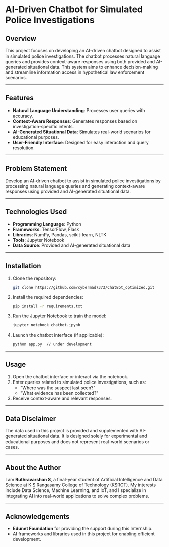 
# AI-Driven Chatbot for Simulated Police Investigations

## Overview
This project focuses on developing an AI-driven chatbot designed to assist in simulated police investigations. The chatbot processes natural language queries and provides context-aware responses using both provided and AI-generated situational data. This system aims to enhance decision-making and streamline information access in hypothetical law enforcement scenarios.

---

## Features
- **Natural Language Understanding**: Processes user queries with accuracy.
- **Context-Aware Responses**: Generates responses based on investigation-specific intents.
- **AI-Generated Situational Data**: Simulates real-world scenarios for educational purposes.
- **User-Friendly Interface**: Designed for easy interaction and query resolution.

---

## Problem Statement
Develop an AI-driven chatbot to assist in simulated police investigations by processing natural language queries and generating context-aware responses using provided and AI-generated situational data.

---

## Technologies Used
- **Programming Language**: Python
- **Frameworks**: TensorFlow, Flask
- **Libraries**: NumPy, Pandas, scikit-learn, NLTK
- **Tools**: Jupyter Notebook
- **Data Source**: Provided and AI-generated situational data

---

## Installation
1. Clone the repository:
   ```bash
   git clone https://github.com/cybermad7373/ChatBot_optimized.git
   ```
2. Install the required dependencies:
   ```bash
   pip install -r requirements.txt
   ```
3. Run the Jupyter Notebook to train the model:
   ```bash
   jupyter notebook chatbot.ipynb
   ```
4. Launch the chatbot interface (if applicable):
   ```bash
   python app.py  // under development
   ```

---

## Usage
1. Open the chatbot interface or interact via the notebook.
2. Enter queries related to simulated police investigations, such as:
   - "Where was the suspect last seen?"
   - "What evidence has been collected?"
3. Receive context-aware and relevant responses.

---

## Data Disclaimer
The data used in this project is provided and supplemented with AI-generated situational data. It is designed solely for experimental and educational purposes and does not represent real-world scenarios or cases.

---

## About the Author
I am **Ruthravarshan S**, a final-year student of Artificial Intelligence and Data Science at K S Rangasamy College of Technology (KSRCT). My interests include Data Science, Machine Learning, and IoT, and I specialize in integrating AI into real-world applications to solve complex problems.

---

## Acknowledgements
- **Edunet Foundation** for providing the support during this Internship.
- AI frameworks and libraries used in this project for enabling efficient development.
